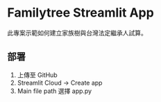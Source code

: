 # Familytree Streamlit App
此專案示範如何建立家族樹與台灣法定繼承人試算。

## 部署
1. 上傳至 GitHub
2. Streamlit Cloud -> Create app
3. Main file path 選擇 app.py
